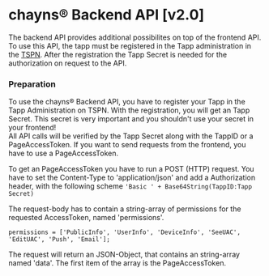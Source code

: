 # chayns® Backend API [v2.0]
The backend API provides additional possibilites on top of the frontend API. To use this API, the tapp must be registered in the Tapp administration in the [TSPN](https://en.tspn.tobit.software). After the registration the Tapp Secret is needed for the authorization on request to the API. 

### Preparation
To use the chayns® Backend API, you have to register your Tapp in the Tapp Administration on TSPN. With the registration, you will get an Tapp Secret. This secret is very important and you shouldn't use your secret in your frontend!  
All API calls will be verified by the Tapp Secret along with the TappID or a PageAccessToken. If you want to send requests from the frontend, you have to use a PageAccessToken. 

To get an PageAccessToken you have to run a POST (HTTP) request. You have to set the Content-Type to 'application/json' and add a Authorization header, with the following scheme ```'Basic ' + Base64String(TappID:Tapp Secret)```

The request-body has to contain a string-array of permissions for the requested AccessToken, named 'permissions'.
```
permissions = ['PublicInfo', 'UserInfo', 'DeviceInfo', 'SeeUAC', 'EditUAC', 'Push', 'Email'];
```

The request will return an JSON-Object, that contains an string-array named 'data'. The first item of the array is the PageAccessToken.
